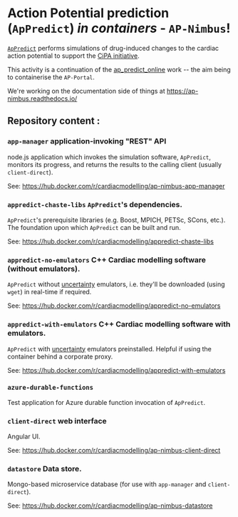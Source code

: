 # Action Potential prediction (`ApPredict`) _in containers_ - `AP-Nimbus`!

[`ApPredict`](https://github.com/Chaste/ApPredict) performs simulations of
drug-induced changes to the cardiac action potential to support the
[CiPA initiative](http://cipaproject.org/).

This activity is a continuation of the [ap_predict_online](https://bitbucket.org/gef_work/ap_predict_online/src/)
work -- the aim being to containerise the `AP-Portal`.

We're working on the documentation side of things at https://ap-nimbus.readthedocs.io/

## Repository content :

### `app-manager` application-invoking "REST" API

node.js application which invokes the simulation software, `ApPredict`, monitors
its progress, and returns the results to the calling client (usually
`client-direct`).

See: https://hub.docker.com/r/cardiacmodelling/ap-nimbus-app-manager

### `appredict-chaste-libs` `ApPredict`'s dependencies.

`ApPredict`'s prerequisite libraries (e.g. Boost, MPICH, PETSc, SCons, etc.).
The foundation upon which `ApPredict` can be built and run.

See: https://hub.docker.com/r/cardiacmodelling/appredict-chaste-libs

### `appredict-no-emulators` C++ Cardiac modelling software (without emulators).

`ApPredict` without [uncertainty](https://doi.org/10.1016/j.vascn.2013.04.007)
emulators, i.e. they'll be downloaded (using `wget`) in real-time if required.

See: https://hub.docker.com/r/cardiacmodelling/appredict-no-emulators

### `appredict-with-emulators` C++ Cardiac modelling software with emulators.

`ApPredict` with [uncertainty](https://doi.org/10.1016/j.vascn.2013.04.007)
emulators preinstalled. Helpful if using the container behind a corporate proxy.

See: https://hub.docker.com/r/cardiacmodelling/appredict-with-emulators

### `azure-durable-functions` 

Test application for Azure durable function invocation of `ApPredict`.

### `client-direct` web interface

Angular UI.

See: https://hub.docker.com/r/cardiacmodelling/ap-nimbus-client-direct

### `datastore` Data store.

Mongo-based microservice database (for use with `app-manager` and
`client-direct`).

See: https://hub.docker.com/r/cardiacmodelling/ap-nimbus-datastore



